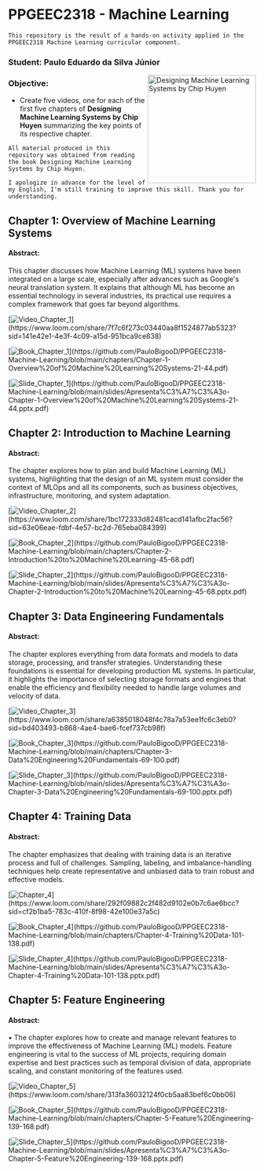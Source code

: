 # PPGEEC2318 - Machine Learning

`This repository is the result of a hands-on activity applied in the PPGEEC2318 Machine Learning curricular component.`

### Student: Paulo Eduardo da Silva Júnior

  <img src="https://m.media-amazon.com/images/I/81aSHEzSB1L.jpg" min-width="220px" max-width="220px" width="220px" align="right" alt="Designing Machine Learning Systems by Chip Huyen">


### Objective:
 - Create five videos, one for each of the first five chapters of __Designing Machine Learning Systems by Chip Huyen__ summarizing the key points of its respective chapter.

`All material produced in this repository was obtained from reading the book Designing Machine Learning Systems by Chip Huyen.`

`I apologize in advance for the level of my English, I'm still training to improve this skill. Thank you for understanding.`

## Chapter 1: Overview of Machine Learning Systems

#### Abstract:
This chapter discusses how Machine Learning (ML) systems have been integrated on a large scale, especially after advances such as Google's neural translation system. It explains that although ML has become an essential technology in several industries, its practical use requires a complex framework that goes far beyond algorithms.

[![Video_Chapter_1](https://img.shields.io/badge/-Link_video_Chapter_1-blue?style=plastic&logo=telephone&logoColor=white&link=https://www.loom.com/share/7f7c6f273c03440aa8f1524877ab5323?sid=141e42e1-4e3f-4c09-a15d-951bca9ce838")](https://www.loom.com/share/7f7c6f273c03440aa8f1524877ab5323?sid=141e42e1-4e3f-4c09-a15d-951bca9ce838)

[![Book_Chapter_1](https://img.shields.io/badge/-Book_Chapter_1-green?style=plastic&logo=telephone&logoColor=white&link=https://github.com/PauloBigooD/PPGEEC2318-Machine-Learning/blob/main/chapters/Chapter-1-Overview%20of%20Machine%20Learning%20Systems-21-44.pdf")](https://github.com/PauloBigooD/PPGEEC2318-Machine-Learning/blob/main/chapters/Chapter-1-Overview%20of%20Machine%20Learning%20Systems-21-44.pdf)

[![Slide_Chapter_1](https://img.shields.io/badge/-Slide_Chapter_1-yellow?style=plastic&logo=telephone&logoColor=white&link=https://github.com/PauloBigooD/PPGEEC2318-Machine-Learning/blob/main/slides/Apresenta%C3%A7%C3%A3o-Chapter-1-Overview%20of%20Machine%20Learning%20Systems-21-44.pptx.pdf")](https://github.com/PauloBigooD/PPGEEC2318-Machine-Learning/blob/main/slides/Apresenta%C3%A7%C3%A3o-Chapter-1-Overview%20of%20Machine%20Learning%20Systems-21-44.pptx.pdf)

## Chapter 2: Introduction to Machine Learning

#### Abstract:
The chapter explores how to plan and build Machine Learning (ML) systems, highlighting that the design of an ML system must consider the context of MLOps and all its components, such as business objectives, infrastructure, monitoring, and system adaptation.

[![Video_Chapter_2](https://img.shields.io/badge/-Link_video_Chapter_2-blue?style=plastic&logo=telephone&logoColor=white&link=https://www.loom.com/share/1bc172333d82481cacd141afbc2fac56?sid=63e06eae-fdbf-4e57-bc2d-765eba084399")](https://www.loom.com/share/1bc172333d82481cacd141afbc2fac56?sid=63e06eae-fdbf-4e57-bc2d-765eba084399)

[![Book_Chapter_2](https://img.shields.io/badge/-Book_Chapter_2-green?style=plastic&logo=telephone&logoColor=white&link=https://github.com/PauloBigooD/PPGEEC2318-Machine-Learning/blob/main/chapters/Chapter-2-Introduction%20to%20Machine%20Learning-45-68.pdf")](https://github.com/PauloBigooD/PPGEEC2318-Machine-Learning/blob/main/chapters/Chapter-2-Introduction%20to%20Machine%20Learning-45-68.pdf)

[![Slide_Chapter_2](https://img.shields.io/badge/-Slide_Chapter_2-yellow?style=plastic&logo=telephone&logoColor=white&link=https://github.com/PauloBigooD/PPGEEC2318-Machine-Learning/blob/main/slides/Apresenta%C3%A7%C3%A3o-Chapter-2-Introduction%20to%20Machine%20Learning-45-68.pptx.pdf")](https://github.com/PauloBigooD/PPGEEC2318-Machine-Learning/blob/main/slides/Apresenta%C3%A7%C3%A3o-Chapter-2-Introduction%20to%20Machine%20Learning-45-68.pptx.pdf)

## Chapter 3: Data Engineering Fundamentals

#### Abstract:
The chapter explores everything from data formats and models to data storage, processing, and transfer strategies. Understanding these foundations is essential for developing production ML systems. In particular, it highlights the importance of selecting storage formats and engines that enable the efficiency and flexibility needed to handle large volumes and velocity of data.

[![Video_Chapter_3](https://img.shields.io/badge/-Link_video_Chapter_3-blue?style=plastic&logo=telephone&logoColor=white&link=https://www.loom.com/share/a6385018048f4c78a7a53ee1fc6c3eb0?sid=bd403493-b868-4ae4-bae6-fcef737cb98f")](https://www.loom.com/share/a6385018048f4c78a7a53ee1fc6c3eb0?sid=bd403493-b868-4ae4-bae6-fcef737cb98f)

[![Book_Chapter_3](https://img.shields.io/badge/-Book_Chapter_3-green?style=plastic&logo=telephone&logoColor=white&link=https://github.com/PauloBigooD/PPGEEC2318-Machine-Learning/blob/main/chapters/Chapter-3-Data%20Engineering%20Fundamentals-69-100.pdf")](https://github.com/PauloBigooD/PPGEEC2318-Machine-Learning/blob/main/chapters/Chapter-3-Data%20Engineering%20Fundamentals-69-100.pdf)

[![Slide_Chapter_3](https://img.shields.io/badge/-Slide_Chapter_3-yellow?style=plastic&logo=telephone&logoColor=white&link=https://github.com/PauloBigooD/PPGEEC2318-Machine-Learning/blob/main/slides/Apresenta%C3%A7%C3%A3o-Chapter-3-Data%20Engineering%20Fundamentals-69-100.pptx.pdf")](https://github.com/PauloBigooD/PPGEEC2318-Machine-Learning/blob/main/slides/Apresenta%C3%A7%C3%A3o-Chapter-3-Data%20Engineering%20Fundamentals-69-100.pptx.pdf)

## Chapter 4: Training Data

#### Abstract:
The chapter emphasizes that dealing with training data is an iterative process and full of challenges. Sampling, labeling, and imbalance-handling techniques help create representative and unbiased data to train robust and effective models.

[![Chapter_4](https://img.shields.io/badge/-Link_video_Chapter_4-blue?style=plastic&logo=telephone&logoColor=white&link=https://www.loom.com/share/292f09882c2f482d9102e0b7c6ae6bcc?sid=cf2b1ba5-783c-410f-8f98-42e100e37a5c")](https://www.loom.com/share/292f09882c2f482d9102e0b7c6ae6bcc?sid=cf2b1ba5-783c-410f-8f98-42e100e37a5c)

[![Book_Chapter_4](https://img.shields.io/badge/-Book_Chapter_4-green?style=plastic&logo=telephone&logoColor=white&link=https://github.com/PauloBigooD/PPGEEC2318-Machine-Learning/blob/main/chapters/Chapter-4-Training%20Data-101-138.pdf")](https://github.com/PauloBigooD/PPGEEC2318-Machine-Learning/blob/main/chapters/Chapter-4-Training%20Data-101-138.pdf)

[![Slide_Chapter_4](https://img.shields.io/badge/-Slide_Chapter_4-yellow?style=plastic&logo=telephone&logoColor=white&link=https://github.com/PauloBigooD/PPGEEC2318-Machine-Learning/blob/main/slides/Apresenta%C3%A7%C3%A3o-Chapter-4-Training%20Data-101-138.pptx.pdf")](https://github.com/PauloBigooD/PPGEEC2318-Machine-Learning/blob/main/slides/Apresenta%C3%A7%C3%A3o-Chapter-4-Training%20Data-101-138.pptx.pdf)

## Chapter 5: Feature Engineering

#### Abstract:
• The chapter explores how to create and manage relevant features to improve the effectiveness of Machine Learning (ML) models. Feature engineering is vital to the success of ML projects, requiring domain expertise and best practices such as temporal division of data, appropriate scaling, and constant monitoring of the features used.

[![Video_Chapter_5](https://img.shields.io/badge/-Link_video_Chapter_5-blue?style=plastic&logo=telephone&logoColor=white&link=https://www.loom.com/share/313fa36032124f0cb5aa83bef6c0bb06")](https://www.loom.com/share/313fa36032124f0cb5aa83bef6c0bb06)

[![Book_Chapter_5](https://img.shields.io/badge/-Book_Chapter_5-green?style=plastic&logo=telephone&logoColor=white&link=https://github.com/PauloBigooD/PPGEEC2318-Machine-Learning/blob/main/chapters/Chapter-5-Feature%20Engineering-139-168.pdf")](https://github.com/PauloBigooD/PPGEEC2318-Machine-Learning/blob/main/chapters/Chapter-5-Feature%20Engineering-139-168.pdf)

[![Slide_Chapter_5](https://img.shields.io/badge/-Slide_Chapter_5-yellow?style=plastic&logo=telephone&logoColor=white&link=https://github.com/PauloBigooD/PPGEEC2318-Machine-Learning/blob/main/slides/Apresenta%C3%A7%C3%A3o-Chapter-5-Feature%20Engineering-139-168.pptx.pdf")](https://github.com/PauloBigooD/PPGEEC2318-Machine-Learning/blob/main/slides/Apresenta%C3%A7%C3%A3o-Chapter-5-Feature%20Engineering-139-168.pptx.pdf)
